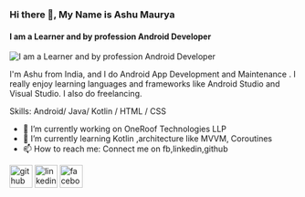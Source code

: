 ### Hi there 👋, My Name is Ashu Maurya
#### I am a Learner and by profession Android Developer
![I am a Learner and by profession Android Developer](https://media-exp1.licdn.com/dms/image/C4E16AQHqeokLHjLqIw/profile-displaybackgroundimage-shrink_350_1400/0?e=1607558400&v=beta&t=B9vEpU_N-Hja_x7vng_QKL2vWtOpBGNDiB1Z_vA73HQ)

I'm Ashu from India, and I do Android App Development and Maintenance . I really enjoy learning languages and frameworks like Android Studio and Visual Studio. I also do freelancing.

Skills: Android/ Java/ Kotlin / HTML / CSS

- 🔭 I’m currently working on OneRoof Technologies LLP 
- 🌱 I’m currently learning Kotlin ,architecture like MVVM, Coroutines  
- 📫 How to reach me: Connect me on fb,linkedin,github 


[<img src='https://cdn.jsdelivr.net/npm/simple-icons@3.0.1/icons/github.svg' alt='github' height='40'>](https://github.com/https://github.com/ashumau845)  [<img src='https://cdn.jsdelivr.net/npm/simple-icons@3.0.1/icons/linkedin.svg' alt='linkedin' height='40'>](https://www.linkedin.com/in/www.linkedin.com/in/ash2901/)  [<img src='https://cdn.jsdelivr.net/npm/simple-icons@3.0.1/icons/facebook.svg' alt='facebook' height='40'>](https://www.facebook.com/https://www.facebook.com/ashu.maurya.39)  

 

